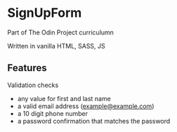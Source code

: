 # SignUpForm

Part of The Odin Project curriculumn

Written in vanilla HTML, SASS, JS

## Features

Validation checks
  - any value for first and last name
  - a valid email address (example@example.com)
  - a 10 digit phone number
  - a password confirmation that matches the password